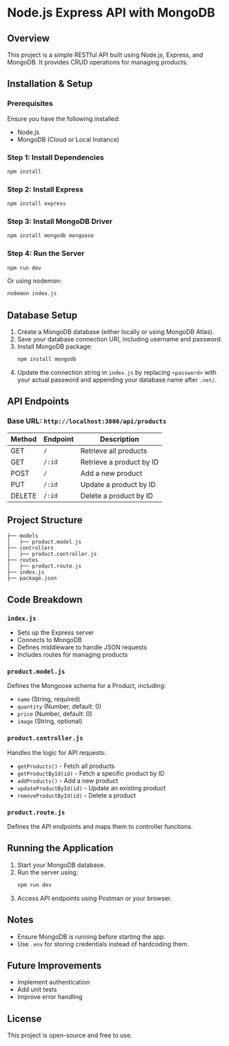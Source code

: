 # Node.js Express API with MongoDB

## Overview
This project is a simple RESTful API built using Node.js, Express, and MongoDB. It provides CRUD operations for managing products.

## Installation & Setup

### Prerequisites
Ensure you have the following installed:
- Node.js
- MongoDB (Cloud or Local Instance)

### Step 1: Install Dependencies
```sh
npm install
```

### Step 2: Install Express
```sh
npm install express
```

### Step 3: Install MongoDB Driver
```sh
npm install mongodb mongoose
```

### Step 4: Run the Server
```sh
npm run dev
```
Or using nodemon:
```sh
nodemon index.js
```

## Database Setup
1. Create a MongoDB database (either locally or using MongoDB Atlas).
2. Save your database connection URI, including username and password.
3. Install MongoDB package:
   ```sh
   npm install mongodb
   ```
4. Update the connection string in `index.js` by replacing `<password>` with your actual password and appending your database name after `.net/`.

## API Endpoints
### Base URL: `http://localhost:3000/api/products`

| Method | Endpoint       | Description |
|--------|--------------|-------------|
| GET    | `/`           | Retrieve all products |
| GET    | `/:id`        | Retrieve a product by ID |
| POST   | `/`           | Add a new product |
| PUT    | `/:id`        | Update a product by ID |
| DELETE | `/:id`        | Delete a product by ID |

## Project Structure
```
├── models
│   ├── product.model.js
├── controllers
│   ├── product.controller.js
├── routes
│   ├── product.route.js
├── index.js
├── package.json
```

## Code Breakdown

### `index.js`
- Sets up the Express server
- Connects to MongoDB
- Defines middleware to handle JSON requests
- Includes routes for managing products

### `product.model.js`
Defines the Mongoose schema for a Product, including:
- `name` (String, required)
- `quantity` (Number, default: 0)
- `price` (Number, default: 0)
- `image` (String, optional)

### `product.controller.js`
Handles the logic for API requests:
- `getProducts()` - Fetch all products
- `getProductById(id)` - Fetch a specific product by ID
- `addProducts()` - Add a new product
- `updateProductById(id)` - Update an existing product
- `removeProductById(id)` - Delete a product

### `product.route.js`
Defines the API endpoints and maps them to controller functions.

## Running the Application
1. Start your MongoDB database.
2. Run the server using:
   ```sh
   npm run dev
   ```
3. Access API endpoints using Postman or your browser.

## Notes
- Ensure MongoDB is running before starting the app.
- Use `.env` for storing credentials instead of hardcoding them.

## Future Improvements
- Implement authentication
- Add unit tests
- Improve error handling

## License
This project is open-source and free to use.

